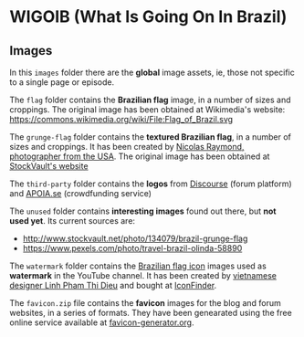 # WIGOIB (What Is Going On In Brazil)

## Images

In this `images` folder there are the **global** image assets, ie, those not specific to a single page or episode.

The `flag` folder contains the **Brazilian flag** image, in a number of sizes and croppings. The original image has been obtained at Wikimedia's website: https://commons.wikimedia.org/wiki/File:Flag_of_Brazil.svg

The `grunge-flag` folder contains the **textured Brazilian flag**, in a number of sizes and croppings. It has been created by [Nicolas Raymond, photographer from the USA](http://www.stockvault.net/user/profile/100252). The original image has been obtained at [StockVault's website](http://www.stockvault.net/photo/142049/organic-grunge-flag---brazil)

The `third-party` folder contains the **logos** from [Discourse](http://www.discourse.org/) (forum platform) and [APOIA.se](https://apoia.se/whatisgoingoninbrazil) (crowdfunding service)

The `unused` folder contains **interesting images** found out there, but **not used yet**. Its current sources are:
- http://www.stockvault.net/photo/134079/brazil-grunge-flag
- https://www.pexels.com/photo/travel-brazil-olinda-58890

The `watermark` folder contains the [Brazilian flag icon](https://www.iconfinder.com/icons/737011/brazil_country_flag_nation_icon) images used as **watermark** in the YouTube channel. It has been created by [vietnamese designer Linh Pham Thi Dieu](http://linhpham.me/) and bought at [IconFinder](https://www.iconfinder.com/phdieuli).

The `favicon.zip` file contains the **favicon** images for the blog and forum websites, in a series of formats. They have been genearated using the free online service available at [favicon-generator.org](http://www.favicon-generator.org/).
